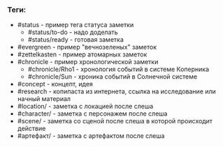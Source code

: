 ### Теги:
- #status - пример тега статуса заметки
	- #status/to-do - надо доделать
	- #status/ready - готовая заметка
- #evergreen - пример "вечнозеленых" заметок
- #zettelkasten - пример атомарных заметок
- #chronicle - пример хронологической заметки
	- #chronicle/Rho1 - хронология событий в системе Коперника
	- #chronicle/Sun - хроника событий в Солнечной системе
- #concept - концепт, идея
- #research - копипаста из интернета, ссылка на исследование или начный материал
- #location/ - заметка с локацией после слеша
- #character/ - заметка с персонажем после слеша
- #scene/ - заметка со сценой после слеша в которой происходит действие
- #артефакт/ - заметка с артефактом после слеша